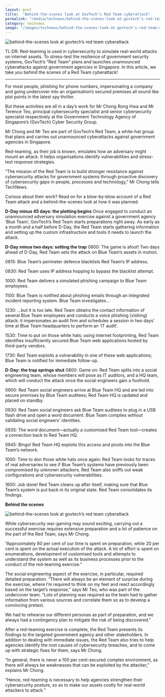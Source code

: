 ```yaml
---
layout: post
title:  "Behind-the-scenes look at GovTech’s Red Team cyberattack"
permalink: "/media/technews/behind-the-scenes-look-at-govtech’s-red-team-cyberattack"
category: technews
image: "/images/technews/behind-the-scenes-look-at-govtech’s-red-team-cyberattack-part-1.png"
---
```


![behind-the-scenes look at govtech’s red team cyberattack]({{site.baseurl}}/images/technews/behind-the-scenes-look-at-govtech’s-red-team-cyberattack-part-1.png)

TL:DR: Red-teaming is used in cybersecurity to simulate real-world attacks on internet assets. To stress-test the resilience of government security systems, GovTech’s “Red Team” plans and launches unannounced cyberattacks against government agencies in Singapore. In this article, we take you behind the scenes of a Red Team cyberattack!

---

For most people, phishing for phone numbers, impersonating a company and going undercover into an organisation’s secured premises all sound like plot points in the latest spy thriller.  

But these activities are all in a day’s work for Mr Chong Rong Hwa and Mr Terence Teo, principal cybersecurity specialist and senior cybersecurity specialist respectively at the Government Technology Agency of Singapore’s (GovTech) Cyber Security Group. 

Mr Chong and Mr Teo are part of GovTech’s Red Team, a white-hat group that plans and carries out unannounced cyberattacks against government agencies in Singapore. 

Red-teaming, as their job is known, emulates how an adversary might mount an attack. It helps organisations identify vulnerabilities and stress-test response strategies. 

“The mission of the Red Team is to build stronger resistance against cybersecurity attacks for government systems through proactive discovery of cybersecurity gaps in people, processes and technology,” Mr Chong tells TechNews. 

Curious about their work? Read on for a blow-by-blow account of a Red Team attack and a behind-the-scenes look at how it was planned. 

 
**D-Day minus 45 days: the plotting begins**
Once engaged to conduct an unannounced adversary simulation exercise against a government agency ‘Blue Team’, GovTech’s Red Team starts preparations right away. As early as a month and a half before D-Day, the Red Team starts gathering information and setting up the custom infrastructure and tools it needs to launch the attack. 


**D-Day minus two days: setting the trap**
0800: The game is afoot! Two days ahead of D-Day, Red Team sets the attack on Blue Team’s assets in motion.

0815: Blue Team’s perimeter defence blacklists Red Team’s IP address.

0830: Red Team uses IP address hopping to bypass the blacklist attempt.

1000: Red Team delivers a simulated phishing campaign to Blue Team employees.

1100: Blue Team is notified about phishing emails through an integrated incident reporting system. Blue Team investigates…

1230: …but it is too late. Red Team obtains the contact information of several Blue Team employees and conducts a voice phishing (vishing) attack: it impersonates an audit firm and schedules a session in two days’ time at Blue Team headquarters to perform an ‘IT audit’.

1530: Time to put on those white hats: using internet footprinting, Red Team identifies insufficiently secured Blue Team web applications hosted by third-party vendors.

1730: Red Team exploits a vulnerability in one of these web applications; Blue Team is notified for immediate follow-up.

 
**D-Day: the trap springs shut**
0800: Game on: Red Team splits into a social engineering team, whose members will pose as IT auditors, and a HQ team, which will conduct the attack once the social engineers gain a foothold.

0900: Red Team social engineers arrive at Blue Team HQ and are led into secure premises by Blue Team auditees; Red Team HQ is updated and placed on standby. 

0930: Red Team social engineers ask Blue Team auditees to plug in a USB flash drive and open a word document. Blue Team complies without validating social engineers’ identities. 

0935: The word document—actually a customised Red Team tool—creates a connection back to Red Team HQ.

0945: Bingo! Red Team HQ exploits this access and pivots into the Blue Team’s network. 

1000: Time to don those white hats once again: Red Team looks for traces of real adversaries to see if Blue Team’s systems have previously been compromised by unknown attackers. Red Team also sniffs out weak configurations and cybersecurity vulnerabilities.

1600: Job done! Red Team cleans up after itself, making sure that Blue Team’s system is put back in its original state. Red Team consolidates its findings. 


**Behind the scenes**
 
![behind-the-scenes look at govtech’s red team cyberattack]({{site.baseurl}}/images/technews/behind-the-scenes-look-at-govtech’s-red-team-cyberattack-part-2.png)

While cybersecurity war-gaming may sound exciting, carrying out a successful exercise requires extensive preparation and a lot of patience on the part of the Red Team, says Mr Chong. 

“Approximately 80 per cent of our time is spent on preparation, while 20 per cent is spent on the actual execution of the attack. A lot of effort is spent on enumerations, development of customised tools and attempts to understand the system as well as its business processes prior to the conduct of the red-teaming exercise.” 

The social engineering aspect of the exercise, in particular, required detailed preparation. “There will always be an element of surprise during the exercise, where I’m required to think on my feet and react accordingly based on the target’s response,” says Mr Teo, who was part of the undercover team. “Lots of planning was required as the team had to gather information from various sources and correlate them so as to develop a convincing pretext. 

We had to rehearse our different personas as part of preparation, and we always had a contingency plan to mitigate the risk of being discovered.” 

After a red-teaming exercise is complete, the Red Team presents its findings to the targeted government agency and other stakeholders. In addition to dealing with immediate issues, the Red Team also tries to help agencies identify the root causes of cybersecurity breaches, and to come up with strategic fixes for them, says Mr Chong. 

“In general, there is never a 100 per cent-secured complex environment, as there will always be weaknesses that can be exploited by the attacker,” explains Mr Chong. 

“Hence, red-teaming is necessary to help agencies strengthen their cybersecurity posture, so as to make our assets costly for real-world attackers to attack.”
